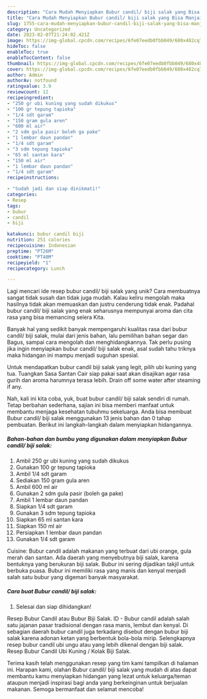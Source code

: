 ```yaml
---
description: "Cara Mudah Menyiapkan Bubur candil/ biji salak yang Bisa Manjain Lidah"
title: "Cara Mudah Menyiapkan Bubur candil/ biji salak yang Bisa Manjain Lidah"
slug: 1755-cara-mudah-menyiapkan-bubur-candil-biji-salak-yang-bisa-manjain-lidah
category: Uncategorized
date: 2023-02-07T21:24:02.421Z
image: https://img-global.cpcdn.com/recipes/6fe07eedb0fbb049/680x482cq70/bubur-candil-biji-salak-foto-resep-utama.jpg
hideToc: false
enableToc: true
enableTocContent: false
thumbnail: https://img-global.cpcdn.com/recipes/6fe07eedb0fbb049/680x482cq70/bubur-candil-biji-salak-foto-resep-utama.jpg
cover: https://img-global.cpcdn.com/recipes/6fe07eedb0fbb049/680x482cq70/bubur-candil-biji-salak-foto-resep-utama.jpg
author: Admin
authorAv: notfound
ratingvalue: 3.9
reviewcount: 12
recipeingredient:
- "250 gr ubi kuning yang sudah dikukus"
- "100 gr tepung tapioka"
- "1/4 sdt garam"
- "150 gram gula aren"
- "600 ml air"
- "2 sdm gula pasir boleh ga pake"
- "1 lembar daun pandan"
- "1/4 sdt garam"
- "3 sdm tepung tapioka"
- "65 ml santan kara"
- "150 ml air"
- "1 lembar daun pandan"
- "1/4 sdt garam"
recipeinstructions:

- "Sudah jadi dan siap dinikmati!"
categories:
- Resep
tags:
- bubur
- candil
- biji

katakunci: bubur candil biji 
nutrition: 251 calories
recipecuisine: Indonesian
preptime: "PT26M"
cooktime: "PT40M"
recipeyield: "1"
recipecategory: Lunch

---
```





Lagi mencari ide resep bubur candil/ biji salak yang unik? Cara membuatnya sangat tidak susah dan tidak juga mudah. Kalau keliru mengolah maka hasilnya tidak akan memuaskan dan justru cenderung tidak enak. Padahal bubur candil/ biji salak yang enak seharusnya mempunyai aroma dan cita rasa yang bisa memancing selera Kita.





Banyak hal yang sedikit banyak mempengaruhi kualitas rasa dari bubur candil/ biji salak, mulai dari jenis bahan, lalu pemilihan bahan segar dan Bagus, sampai cara mengolah dan menghidangkannya. Tak perlu pusing jika ingin menyiapkan bubur candil/ biji salak enak,      asal sudah tahu triknya maka hidangan ini mampu menjadi suguhan spesial.














Untuk mendapatkan bubur candil biji salak yang legit, pilih ubi kuning yang tua. Tuangkan Sasa Santan Cair siap pakai saat akan disajikan agar rasa gurih dan aroma harumnya terasa lebih. Drain off some water after steaming if any.






Nah, kali ini kita coba, yuk, buat bubur candil/ biji salak sendiri di rumah. Tetap berbahan sederhana, sajian ini bisa memberi manfaat untuk membantu menjaga kesehatan tubuhmu sekeluarga. Anda bisa membuat Bubur candil/ biji salak menggunakan 13 jenis bahan dan 0 tahap pembuatan. Berikut ini langkah-langkah dalam menyiapkan hidangannya.

<!--inarticleads1-->

##### Bahan-bahan dan bumbu yang digunakan dalam menyiapkan Bubur candil/ biji salak:

1. Ambil 250 gr ubi kuning yang sudah dikukus
1. Gunakan 100 gr tepung tapioka
1. Ambil 1/4 sdt garam
1. Sediakan 150 gram gula aren
1. Ambil 600 ml air
1. Gunakan 2 sdm gula pasir (boleh ga pake)
1. Ambil 1 lembar daun pandan
1. Siapkan 1/4 sdt garam
1. Gunakan 3 sdm tepung tapioka
1. Siapkan 65 ml santan kara
1. Siapkan 150 ml air
1. Persiapkan 1 lembar daun pandan
1. Gunakan 1/4 sdt garam


Cuisine: Bubur candil adalah makanan yang terbuat dari ubi orange, gula merah dan santan. Ada daerah yang menyebutnya biji salak, karena bentuknya yang berukuran biji salak. Bubur ini sering dijadikan takjil untuk berbuka puasa. Bubur ini memiliki rasa yang manis dan kenyal menjadi salah satu bubur yang digemari banyak masyarakat. 

<!--inarticleads2-->

##### Cara buat Bubur candil/ biji salak:


1. Selesai dan siap dihidangkan!

Resep Bubur Candil atau Bubur Biji Salak. ID - Bubur candil adalah salah satu jajanan pasar tradisional dengan rasa manis, lembut dan kenyal. Di sebagian daerah bubur candil juga terkadang disebut dengan bubur biji salak karena adonan ketan yang berbentuk bola-bola mirip. Selengkapnya resep bubur candil ubi ungu atau yang lebih dikenal dengan biji salak. Resep Bubur Candil Ubi Kuning / Kolak Biji Salak. 

Terima kasih telah menggunakan resep yang tim kami tampilkan di halaman ini. Harapan kami, olahan Bubur candil/ biji salak yang mudah di atas dapat membantu kamu menyiapkan hidangan yang lezat untuk keluarga/teman ataupun menjadi inspirasi bagi anda yang berkeinginan untuk berjualan makanan. Semoga bermanfaat dan selamat mencoba!
